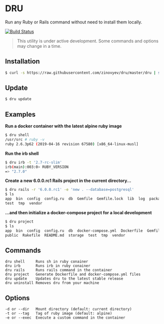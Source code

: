 # DRU


Run any Ruby or Rails command without need to install them locally.

[![Build Status](https://travis-ci.org/zinovyev/dru.svg?branch=release-0.1.0)](https://travis-ci.org/zinovyev/dru)

> This utility is under active development. Some commands and options may change in a time.


## Installation

```bash
$ curl -s https://raw.githubusercontent.com/zinovyev/dru/master/dru | sudo sh -c 'cat > /usr/bin/dru && chmod +x /usr/bin/dru'
```

## Update

```bash
$ dru update
```

## Examples


**Run a docker container with the latest alpine ruby image**

```bash
$ dru shell
/usr/src # ruby -v
ruby 2.6.3p62 (2019-04-16 revision 67580) [x86_64-linux-musl]
```

**Run the irb shell**

```bash
$ dru irb -t '2.7-rc-slim'
irb(main):003:0> RUBY_VERSION
=> "2.7.0"
```

**Create a new 6.0.0.rc1 Rails project in the current directory...**

```bash
$ dru rails -r '6.0.0.rc1' -e 'new . --database=postgresql'
$ ls
app  bin  config  config.ru  db  Gemfile  Gemfile.lock  lib  log  package.json  public  Rakefile  README.md  storage  \
test  tmp  vendor
```

**...and then initialize a docker-compose project for a local development**

```bash
$ dru project
$ ls
app  bin  config  config.ru  db  docker-compose.yml  Dockerfile  Gemfile  Gemfile.lock  lib  log  package.json  \
public  Rakefile  README.md  storage  test  tmp  vendor
```

## Commands

```
dru shell     Runs sh in ruby conainer
dru irb       Runs irb in ruby conainer
dru rails     Runs rails command in the container
dru project   Generate Dockerfile and docker-compose.yml files
dru update    Updates dru to the latest stable release
dru uninstall Removes dru from your machine
```

## Options

```
-d or --dir   Mount directory (default: current directory)
-t or --tag   Tag of ruby image (default: alpine)
-e or --exec  Execute a custom command in the container
```

